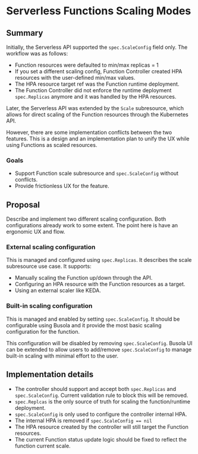 # Serverless Functions Scaling Modes

## Summary
Initially, the Serverless API supported the `spec.ScaleConfig` field only. The workflow was as follows:
- Function resources were defaulted to min/max replicas = 1
- If you set a different scaling config, Function Controller created HPA resources with the user-defined min/max values. 
- The HPA resource target ref was the Function runtime deployment.
- The Function Controller did not enforce the runtime deployment `spec.Replicas` anymore and it was handled by the HPA resources.


Later, the Serverless API was extended by the `Scale` subresource, which allows for direct scaling of the Function resources through the Kubernetes API.

However, there are some implementation conflicts between the two features. This is a design and an implementation plan to unify the UX while using Functions as scaled resources.

### Goals
- Support Function scale subresource and `spec.ScaleConfig` without conflicts.
- Provide frictionless UX for the feature.

## Proposal
Describe and implement two different scaling configuration. Both configurations already work to some extent. The point here is have an ergonomic UX and flow.

### External scaling configuration
This is managed and configured using `spec.Replicas`. It describes the scale subresource use case. It supports:
- Manually scaling the Function up/down through the API.
- Configuring an HPA resource with the Function resources as a target.
- Using an external scaler like KEDA.

### Built-in scaling configuration
This is managed and enabled by setting `spec.ScaleConfig`. It should be configurable using Busola and it provide the most basic scaling configuration for the function.

This configuration will be disabled by removing `spec.ScaleConfig`. Busola UI can be extended to allow users to add/remove `spec.ScaleConfig` to manage built-in scaling with minimal effort to the user.

## Implementation details

- The controller should support and accept both `spec.Replicas` and `spec.ScaleConfig`. Current validation rule to block this will be removed.
- `spec.Replcas` is the only source of truth for scaling the function/runtime deployment.
- `spec.ScaleConfig` is only used to configure the controller internal HPA.
- The internal HPA is removed if `spec.ScaleConfig == nil`
- The HPA resource created by the controller will still target the Function resources.
- The current Function status update logic should be fixed to reflect the function current scale. 